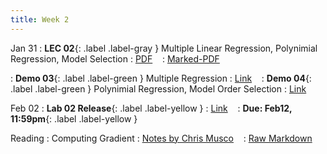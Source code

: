 ```yaml
---
title: Week 2
---
```


Jan 31
: **LEC 02**{: .label .label-gray } Multiple Linear Regression, Polynimial Regression, Model Selection
  : [PDF](lectures/02-multiple-regression/Lec02.pdf) &nbsp;&nbsp;
  : [Marked-PDF](lectures/02-multiple-regression/Lec02-marked.pdf)

: **Demo 03**{: .label .label-green } Multiple Regression 
  : [Link](https://drive.google.com/file/d/1LySkjczdVX40t-09bGTypgMaTS9B0-fX/view?usp=sharing) &nbsp;&nbsp;
: **Demo 04**{: .label .label-green } Polynimial Regression, Model Order Selection
  : [Link](https://drive.google.com/file/d/1sZ81NWaq4n5YEH_TEUtUA4lJqjZLuWKL/view?usp=sharing) &nbsp;&nbsp;

Feb 02
: **Lab 02 Release**{: .label .label-yellow } 
  : [Link](https://colab.research.google.com/drive/1XfywxYRZHDQGXT1slJ4MMRHyHhwpp5TA?usp=sharing) &nbsp;&nbsp;
  : **Due: Feb12, 11:59pm**{: .label .label-yellow }

Reading
: Computing Gradient
  : [Notes by Chris Musco](https://www.chrismusco.com/machinelearning2023_grad/gradient_practice.pdf) &nbsp;&nbsp;
  : [Raw Markdown](https://www.chrismusco.com/machinelearning2023_grad/gradient_practice.md)
